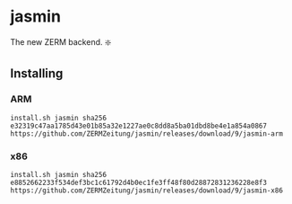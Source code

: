 # jasmin
The new ZERM backend. :sparkle:

## Installing
### ARM
```
install.sh jasmin sha256 e32319c47aa1785d43e01b85a32e1227ae0c8dd8a5ba01dbd8be4e1a854a0867 https://github.com/ZERMZeitung/jasmin/releases/download/9/jasmin-arm
```
### x86
```
install.sh jasmin sha256 e8852662233f534def3bc1c61792d4b0ec1fe3ff48f80d28872831236228e8f3 https://github.com/ZERMZeitung/jasmin/releases/download/9/jasmin-x86
```
